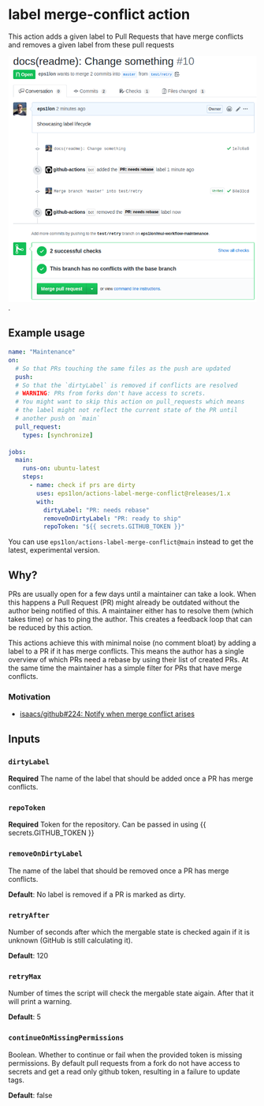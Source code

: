 # label merge-conflict action

This action adds a given label to Pull Requests that have merge conflicts and removes a given label from these pull requests

![label lifecycle: open (no label), push to main -> merge conflict -> label: PR needs rebase -> resolve conflicts on PR -> remove label: PR needs rebase](https://raw.githubusercontent.com/eps1lon/actions-label-merge-conflict/main/label-lifecycle.png).

## Example usage

```yaml
name: "Maintenance"
on:
  # So that PRs touching the same files as the push are updated
  push:
  # So that the `dirtyLabel` is removed if conflicts are resolved
  # WARNING: PRs from forks don't have access to screts.
  # You might want to skip this action on pull_requests which means
  # the label might not reflect the current state of the PR until
  # another push on `main`
  pull_request:
    types: [synchronize]

jobs:
  main:
    runs-on: ubuntu-latest
    steps:
      - name: check if prs are dirty
        uses: eps1lon/actions-label-merge-conflict@releases/1.x
        with:
          dirtyLabel: "PR: needs rebase"
          removeOnDirtyLabel: "PR: ready to ship"
          repoToken: "${{ secrets.GITHUB_TOKEN }}"
```

You can use `eps1lon/actions-label-merge-conflict@main` instead to get the latest, experimental version.

## Why?

PRs are usually open for a few days until a maintainer can take a look. When this happens a Pull Request (PR) might already be outdated without the author being notified of this. A maintainer either has to resolve them (which takes time) or has to ping the author. This creates a feedback loop that can be reduced by this action.

This actions achieve this with minimal noise (no comment bloat) by adding a label to a PR if it has merge conflicts. This means the author has a single overview of which PRs need a rebase by using their list of created PRs. At the same time the maintainer has a simple filter for PRs that have merge conflicts.

### Motivation

- [isaacs/github#224: Notify when merge conflict arises](https://github.com/isaacs/github/issues/224)

## Inputs

### `dirtyLabel`

**Required** The name of the label that should be added once a PR has merge conflicts.

### `repoToken`

**Required** Token for the repository. Can be passed in using {{ secrets.GITHUB_TOKEN }}

### `removeOnDirtyLabel`

The name of the label that should be removed once a PR has merge conflicts.

**Default**: No label is removed if a PR is marked as dirty.

### `retryAfter`

Number of seconds after which the mergable state is checked again if it is unknown (GitHub is still calculating it).

**Default**: 120

### `retryMax`

Number of times the script will check the mergable state aigain. After that it will print a warning.

**Default**: 5

### `continueOnMissingPermissions`

Boolean. Whether to continue or fail when the provided token is missing permissions. By default pull requests from a fork do not have access to secrets and get a read only github token, resulting in a failure to update tags.

**Default**: false

